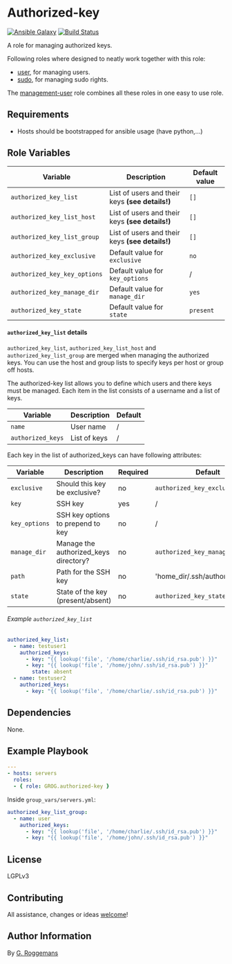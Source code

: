 # Authorized-key

[![Ansible Galaxy](http://img.shields.io/badge/galaxy-GROG.authorized--key-660198.svg?style=flat)](https://galaxy.ansible.com/list#/roles/4737)
[![Build Status](https://travis-ci.org/GROG/ansible-role-authorized-key.svg?branch=master)](https://travis-ci.org/GROG/ansible-role-authorized-key)

A role for managing authorized keys.

Following roles where designed to neatly work together with this role:

- [user](https://galaxy.ansible.com/list#/roles/4730), for managing users.
- [sudo](https://galaxy.ansible.com/list#/roles/4765), for managing sudo
  rights.

The [management-user](https://galaxy.ansible.com/list#/roles/4793) role
combines all these roles in one easy to use role.

## Requirements

- Hosts should be bootstrapped for ansible usage (have python,...)

## Role Variables

| Variable | Description | Default value |
|----------|-------------|---------------|
| `authorized_key_list` | List of users and their keys **(see details!)** | `[]` |
| `authorized_key_list_host`| List of users and their keys **(see details!)**  | `[]` |
| `authorized_key_list_group` | List of users and their keys **(see details!)** | `[]` |
| `authorized_key_exclusive` | Default value for `exclusive` | `no` |
| `authorized_key_key_options` | Default value for `key_options` | / |
| `authorized_key_manage_dir` | Default value for `manage_dir` | `yes` |
| `authorized_key_state` | Default value for `state` | `present` |

#### `authorized_key_list` details

`authorized_key_list`, `authorized_key_list_host` and `authorized_key_list_group` are merged when
managing the authorized keys. You can use the host and group lists to specify
keys per host or group off hosts.

The authorized-key list allows you to define which users and there keys must be
managed. Each item in the list consists of a username and a list of keys.

| Variable | Description | Default |
|----------|-------------|---------|
| `name` | User name | / |
| `authorized_keys` | List of keys | / |

Each key in the list of authorized_keys can have following attributes:

| Variable | Description | Required | Default |
|----------|-------------|----------|---------|
| `exclusive` | Should this key be exclusive? | no | `authorized_key_exclusive` |
| `key` | SSH key | yes | / |
| `key_options` | SSH key options to prepend to key | no | / |
| `manage_dir` | Manage the authorized_keys directory? | no | `authorized_key_manage_dir` |
| `path` | Path for the SSH key | no | 'home_dir/.ssh/authorized_keys' |
| `state` | State of the key (present/absent) | no | `authorized_key_state` |

###### Example `authorized_key_list`

```yaml
authorized_key_list:
  - name: testuser1
    authorized_keys:
      - key: "{{ lookup('file', '/home/charlie/.ssh/id_rsa.pub') }}"
      - key: "{{ lookup('file', '/home/john/.ssh/id_rsa.pub') }}"
        state: absent
  - name: testuser2
    authorized_keys:
      - key: "{{ lookup('file', '/home/charlie/.ssh/id_rsa.pub') }}"
```

## Dependencies

None.

## Example Playbook

```yaml
---
- hosts: servers
  roles:
  - { role: GROG.authorized-key }
```

Inside `group_vars/servers.yml`:

```yaml
authorized_key_list_group:
  - name: user
    authorized_keys:
      - key: "{{ lookup('file', '/home/charlie/.ssh/id_rsa.pub') }}"
      - key: "{{ lookup('file', '/home/john/.ssh/id_rsa.pub') }}"
```

## License

LGPLv3

## Contributing

All assistance, changes or ideas [welcome](https://github.com/GROG/ansible-role-authorized-key/issues)!

## Author Information

By [G. Roggemans](https://github.com/groggemans)
